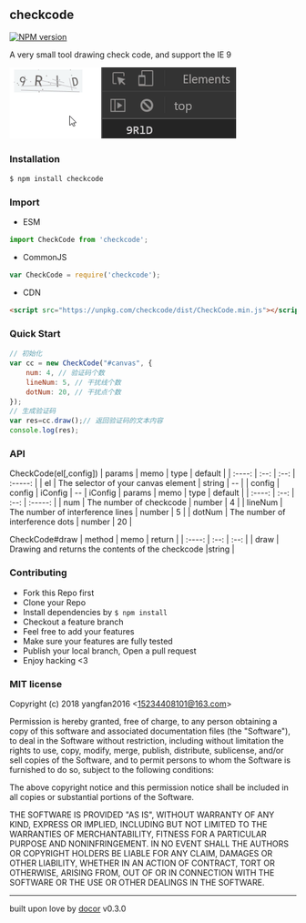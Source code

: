 ## checkcode 
[![NPM version](https://img.shields.io/npm/v/checkcode.svg?style=flat)](https://www.npmjs.com/package/checkcode)

A very small tool drawing check code, and support the IE 9

![checkcode](https://raw.githubusercontent.com/Yangfan2016/PicBed/master/Blog/draw-checkcode.gif)

### Installation
```bash
$ npm install checkcode
```
### Import
- ESM
```js
import CheckCode from 'checkcode';
```
- CommonJS
```js
var CheckCode = require('checkcode');
```
- CDN

```html
<script src="https://unpkg.com/checkcode/dist/CheckCode.min.js"></script>
```

### Quick Start
```js
// 初始化
var cc = new CheckCode("#canvas", {
    num: 4, // 验证码个数 
    lineNum: 5, // 干扰线个数
    dotNum: 20, // 干扰点个数
});
// 生成验证码
var res=cc.draw();// 返回验证码的文本内容
console.log(res);

```

### API

CheckCode(el[,config])
| params | memo | type | default |
| :----: | :--: | :--: | :-----: |
| el | The selector of your canvas element | string | -- |
| config | config | iConfig | -- |
iConfig
| params | memo | type | default |
| :----: | :--: | :--: | :-----: |
| num | The number of checkcode | number | 4 |
| lineNum | The number of interference lines | number | 5 |
| dotNum | The number of interference dots | number | 20 |

CheckCode#draw
| method | memo | return |
| :----: | :--: | :--: |
| draw | Drawing and returns the contents of the checkcode |string |

### Contributing
- Fork this Repo first
- Clone your Repo
- Install dependencies by `$ npm install`
- Checkout a feature branch
- Feel free to add your features
- Make sure your features are fully tested
- Publish your local branch, Open a pull request
- Enjoy hacking <3

### MIT license
Copyright (c) 2018 yangfan2016 &lt;15234408101@163.com&gt;

Permission is hereby granted, free of charge, to any person obtaining a copy
of this software and associated documentation files (the &quot;Software&quot;), to deal
in the Software without restriction, including without limitation the rights
to use, copy, modify, merge, publish, distribute, sublicense, and/or sell
copies of the Software, and to permit persons to whom the Software is
furnished to do so, subject to the following conditions:

The above copyright notice and this permission notice shall be included in
all copies or substantial portions of the Software.

THE SOFTWARE IS PROVIDED &quot;AS IS&quot;, WITHOUT WARRANTY OF ANY KIND, EXPRESS OR
IMPLIED, INCLUDING BUT NOT LIMITED TO THE WARRANTIES OF MERCHANTABILITY,
FITNESS FOR A PARTICULAR PURPOSE AND NONINFRINGEMENT. IN NO EVENT SHALL THE
AUTHORS OR COPYRIGHT HOLDERS BE LIABLE FOR ANY CLAIM, DAMAGES OR OTHER
LIABILITY, WHETHER IN AN ACTION OF CONTRACT, TORT OR OTHERWISE, ARISING FROM,
OUT OF OR IN CONNECTION WITH THE SOFTWARE OR THE USE OR OTHER DEALINGS IN
THE SOFTWARE.

---
built upon love by [docor](https://github.com/turingou/docor.git) v0.3.0
